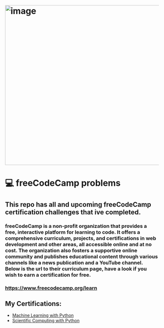 # <img width="1036" height="524" alt="image" src="https://github.com/user-attachments/assets/30fa1bdd-c243-4d00-a363-5ab36eb6e423" />

# 💻 freeCodeCamp problems
## This repo has all and upcoming freeCodeCamp certification challenges that ive completed.
### freeCodeCamp is a non-profit organization that provides a free, interactive platform for learning to code. It offers a comprehensive curriculum, projects, and certifications in web development and other areas, all accessible online and at no cost. The organization also fosters a supportive online community and publishes educational content through various channels like a news publication and a YouTube channel. Below is the url to their curriculum page, have a look if you wish to earn a certification for free. 
### https://www.freecodecamp.org/learn


## My Certifications:
- [Machine Learning with Python](https://www.freecodecamp.org/certification/brown_bat/machine-learning-with-python-v7) <br/>
- [Scientific Computing with Python](https://www.freecodecamp.org/certification/brown_bat/scientific-computing-with-python-v7) 
